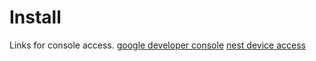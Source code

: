 # Install



Links for console access.
[google developer console](https://console.developers.google.com/)
[nest device access](https://developers.google.com/nest/device-access)


